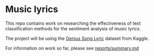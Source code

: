# Music lyrics

This repo contains work on researching the effectiveness of text classification methods for the sentiment analysis of music lyrics.

The project will be using the [Genius Song Lyric](https://www.kaggle.com/datasets/carlosgdcj/genius-song-lyrics-with-language-information/data?select=song_lyrics.csv) dataset from Kaggle.

For information on work so far, please see [reports/summary.md](https://github.com/wanyakrecipes/lyrical_sentiment/blob/main/reports/summary.md)


